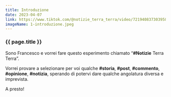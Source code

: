 ```yaml
---
title: Introduzione
date: 2023-04-07
link: https://www.tiktok.com/@notizie_terra_terra/video/7219408373039582469
imageName: 1-introduzione.jpeg
---
```


### {{ page.title }}

Sono Francesco e vorrei fare questo esperimento chiamato “**#Notizie** Terra Terra”.

Vorrei provare a selezionare per voi qualche **#storia**, **#post**, **#commento**, **#opinione**, **#notizia**, sperando di potervi dare qualche angolatura diversa e imprevista.

A presto!